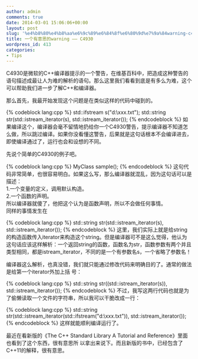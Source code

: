 ```yaml
---
author: admin
comments: true
date: 2014-03-01 15:06:06+00:00
layout: post
slug: '%e4%b8%80%e4%b8%aa%e6%9c%89%e6%84%8f%e6%80%9d%e7%9a%84warning-c4930'
title: 一个有意思的warning —— C4930
wordpress_id: 413
categories:
- Tips
---
```


C4930是微软的C++编译器提示的一个警告，在维基百科中，把造成这种警告的语句描述成最让人为难的解析的语句。那么这里我们看看到底是有多么为难，这个可以帮助我们进一步了解C++和编译器。

那么首先，我最开始发现这个问题是在类似这样的代码中碰到的。

{% codeblock lang:cpp %}
std::ifstream s("d:\\xxx.txt");
std::string str(std::istream_iterator<char>(s), std::istream_iterator<char>());
 {% endcodeblock %}
如果编译这个，编译器会毫不留情地扔给你一个C4930警告，提示编译器不知道怎么做，所以跳过编译。如果你没看懂这警告，后果就是这句话根本不会编译进去，即使编译通过了，运行也会和设想的不同。

先说个简单的C4930的例子吧。

{% codeblock lang:cpp %}
MyClass sample();
 {% endcodeblock %}
这句代码非常简单，也很容易明白。如果这么写，那么编译器就混乱，因为这句话可以是描述：  
1.一个变量的定义，调用默认构造。  
2.一个函数的声明。  
所以编译器就傻了，他把这个认为是函数声明，所以不会做任何事情。  
同样的事情发生在  

{% codeblock lang:cpp %}
std::string str(std::istream_iterator<char>(s), std::istream_iterator<char>());
 {% endcodeblock %}
这里，我们实际上就是给string的构造函数传入iterator来构造这个string。但是编译器可不是这么觉得，他认为这句话应该这样解析：一个返回string的函数，函数名为str，函数参数有两个并且类型相同，都是istream_iterator<char>，不同的是一个有参数名s，一个省略了参数名！

编译器这么解析，也真没错，我们就只能通过修改代码来明确目的了。通常的做法是给第一个iterator外加上括
号：

{% codeblock lang:cpp %}
std::string str((std::istream_iterator<char>(s)), std::istream_iterator<char>());
 {% endcodeblock %}
不过，我写这两行代码也就是为了偷懒读取一个文件的字符串，所以我可以干脆改成一行：

{% codeblock lang:cpp %}
std::string str(std::istream_iterator<char>(std::ifstream("d:\\xxx.txt")), std::istream_iterator<char>());
 {% endcodeblock %}
这样就能顺利编译运行了。

最近在看新版的《The C++ Standard Library A Tutorial and Reference》里面也看到了这个东西，很有意思所
以拿出来说下。而且新版的书中，已经包含了C++11的解释，很有意思。
